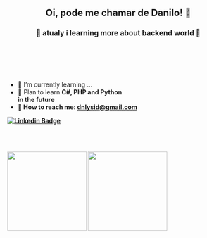 <h2 align="center">Oi, pode me chamar de Danilo! 👋</h2>
<h3 align="center">💫 atualy i learning more about <b>backend</b> world 💫</h3>
<br></br>
<br></br>

- 📕 I’m currently learning ...
- 📘 Plan to learn <b>C#, PHP and Python</br> in the future
- 📧 How to reach me: dnlysid@gmail.com


[![Linkedin Badge](https://img.shields.io/badge/-LinkedIn-blue?style=flat-square&logo=Linkedin&logoColor=white&link=https://www.linkedin.com/in/devnilo/)](https://www.linkedin.com/in/devnilo/) 

<br></br>

  <img height="180em" src="https://github-readme-stats.vercel.app/api?username=devnilo&show_icons=true&theme=radical&include_all_commits=true&count_private=true"/>
  <img height="180em" src="https://github-readme-stats.vercel.app/api/top-langs/?username=devnilo&layout=compact&langs_count=7&theme=radical"/>
